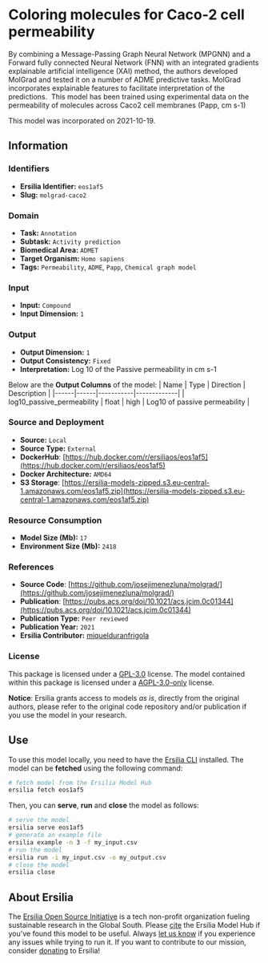 # Coloring molecules for Caco-2 cell permeability

By combining a Message-Passing Graph Neural Network (MPGNN) and a Forward fully connected Neural Network (FNN) with an integrated gradients explainable artificial intelligence (XAI) method, the authors developed MolGrad and tested it on a number of ADME predictive tasks. MolGrad incorporates explainable features to facilitate interpretation of the predictions.  This model has been trained using experimental data on the permeability of molecules across Caco2 cell membranes (Papp, cm s-1)

This model was incorporated on 2021-10-19.

## Information
### Identifiers
- **Ersilia Identifier:** `eos1af5`
- **Slug:** `molgrad-caco2`

### Domain
- **Task:** `Annotation`
- **Subtask:** `Activity prediction`
- **Biomedical Area:** `ADMET`
- **Target Organism:** `Homo sapiens`
- **Tags:** `Permeability`, `ADME`, `Papp`, `Chemical graph model`

### Input
- **Input:** `Compound`
- **Input Dimension:** `1`

### Output
- **Output Dimension:** `1`
- **Output Consistency:** `Fixed`
- **Interpretation:** Log 10 of the Passive permeability in cm s-1

Below are the **Output Columns** of the model:
| Name | Type | Direction | Description |
|------|------|-----------|-------------|
| log10_passive_permeability | float | high | Log10 of passive permeability |


### Source and Deployment
- **Source:** `Local`
- **Source Type:** `External`
- **DockerHub**: [https://hub.docker.com/r/ersiliaos/eos1af5](https://hub.docker.com/r/ersiliaos/eos1af5)
- **Docker Architecture:** `AMD64`
- **S3 Storage**: [https://ersilia-models-zipped.s3.eu-central-1.amazonaws.com/eos1af5.zip](https://ersilia-models-zipped.s3.eu-central-1.amazonaws.com/eos1af5.zip)

### Resource Consumption
- **Model Size (Mb):** `17`
- **Environment Size (Mb):** `2418`


### References
- **Source Code**: [https://github.com/josejimenezluna/molgrad/](https://github.com/josejimenezluna/molgrad/)
- **Publication**: [https://pubs.acs.org/doi/10.1021/acs.jcim.0c01344](https://pubs.acs.org/doi/10.1021/acs.jcim.0c01344)
- **Publication Type:** `Peer reviewed`
- **Publication Year:** `2021`
- **Ersilia Contributor:** [miquelduranfrigola](https://github.com/miquelduranfrigola)

### License
This package is licensed under a [GPL-3.0](https://github.com/ersilia-os/ersilia/blob/master/LICENSE) license. The model contained within this package is licensed under a [AGPL-3.0-only](LICENSE) license.

**Notice**: Ersilia grants access to models _as is_, directly from the original authors, please refer to the original code repository and/or publication if you use the model in your research.


## Use
To use this model locally, you need to have the [Ersilia CLI](https://github.com/ersilia-os/ersilia) installed.
The model can be **fetched** using the following command:
```bash
# fetch model from the Ersilia Model Hub
ersilia fetch eos1af5
```
Then, you can **serve**, **run** and **close** the model as follows:
```bash
# serve the model
ersilia serve eos1af5
# generate an example file
ersilia example -n 3 -f my_input.csv
# run the model
ersilia run -i my_input.csv -o my_output.csv
# close the model
ersilia close
```

## About Ersilia
The [Ersilia Open Source Initiative](https://ersilia.io) is a tech non-profit organization fueling sustainable research in the Global South.
Please [cite](https://github.com/ersilia-os/ersilia/blob/master/CITATION.cff) the Ersilia Model Hub if you've found this model to be useful. Always [let us know](https://github.com/ersilia-os/ersilia/issues) if you experience any issues while trying to run it.
If you want to contribute to our mission, consider [donating](https://www.ersilia.io/donate) to Ersilia!
